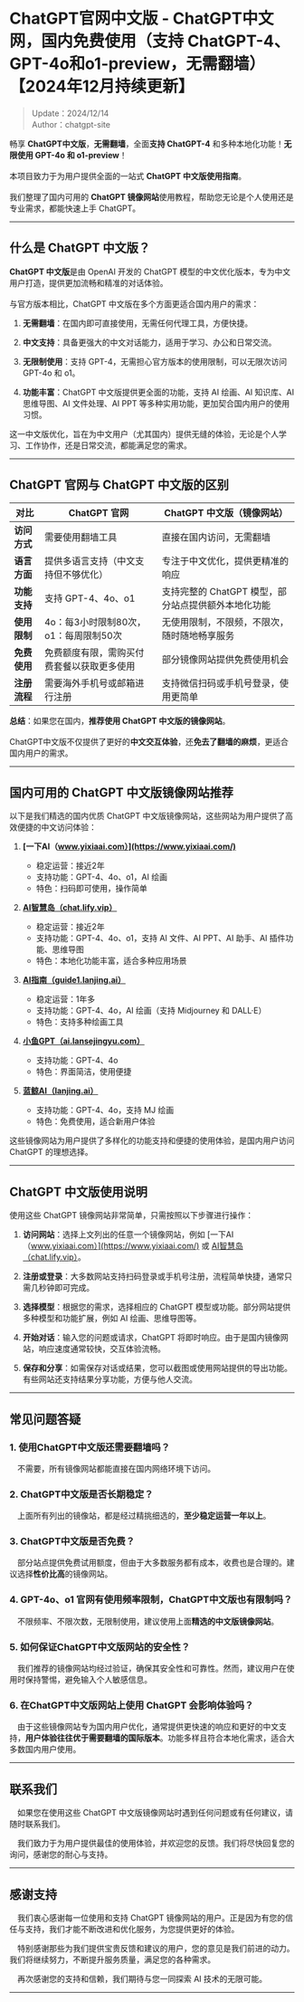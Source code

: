 # ChatGPT官网中文版 - ChatGPT中文网，国内免费使用（支持 ChatGPT-4、GPT-4o和o1-preview，无需翻墙）【2024年12月持续更新】

> Update：2024/12/14 <br />
> Author：chatgpt-site  

畅享 **ChatGPT中文版**，**无需翻墙**，全面**支持 ChatGPT-4** 和多种本地化功能！**无限使用 GPT-4o 和 o1-preview**！<br />
<br />
本项目致力于为用户提供全面的一站式 **ChatGPT 中文版使用指南**。<br />
<br />
我们整理了国内可用的 **ChatGPT 镜像网站**使用教程，帮助您无论是个人使用还是专业需求，都能快速上手 ChatGPT。

---

## 什么是 ChatGPT 中文版？

**ChatGPT 中文版**是由 OpenAI 开发的 ChatGPT 模型的中文优化版本，专为中文用户打造，提供更加流畅和精准的对话体验。<br />
<br />
与官方版本相比，ChatGPT 中文版在多个方面更适合国内用户的需求：
<br />
1. **无需翻墙**：在国内即可直接使用，无需任何代理工具，方便快捷。

2. **中文支持**：具备更强大的中文对话能力，适用于学习、办公和日常交流。

3. **无限制使用**：支持 GPT-4，无需担心官方版本的使用限制，可以无限次访问 GPT-4o 和 o1。

4. **功能丰富**：ChatGPT 中文版提供更全面的功能，支持 AI 绘画、AI 知识库、AI 思维导图、AI 文件处理、AI PPT 等多种实用功能，更加契合国内用户的使用习惯。

这一中文版优化，旨在为中文用户（尤其国内）提供无缝的体验，无论是个人学习、工作协作，还是日常交流，都能满足您的需求。

---

## ChatGPT 官网与 ChatGPT 中文版的区别

| 对比           | ChatGPT 官网                                       | ChatGPT 中文版（镜像网站）                 |
|----------------|---------------------------------------------------|------------------------------------------|
| **访问方式**   | 需要使用翻墙工具                                  | 直接在国内访问，无需翻墙                     |
| **语言方面**   | 提供多语言支持（中文支持但不够优化）              | 专注于中文优化，提供更精准的响应               |
| **功能支持**   | 支持 GPT-4、4o、o1                                 | 支持完整的 ChatGPT 模型，部分站点提供额外本地化功能   |
| **使用限制**   | 4o：每3小时限制80次，o1：每周限制50次             | 无使用限制，不限频，不限次，随时随地畅享服务             |
| **免费使用**   | 免费额度有限，需购买付费套餐以获取更多使用         | 部分镜像网站提供免费使用机会                   |
| **注册流程**   | 需要海外手机号或邮箱进行注册                      | 支持微信扫码或手机号登录，使用更简单           |


**总结**：如果您在国内，**推荐使用 ChatGPT 中文版的镜像网站**。 <br />
<br />
ChatGPT中文版不仅提供了更好的**中文交互体验**，还**免去了翻墙的麻烦**，更适合国内用户的需求。

---

## 国内可用的 ChatGPT 中文版镜像网站推荐

以下是我们精选的国内优质 ChatGPT 中文版镜像网站，这些网站为用户提供了高效便捷的中文访问体验：

1. **[一下AI（www.yixiaai.com）](https://www.yixiaai.com/)**  
   - 稳定运营：接近2年
   - 支持功能：GPT-4、4o、o1，AI 绘画
   - 特色：扫码即可使用，操作简单

2. **[AI智慧岛（chat.lify.vip）](https://chat.lify.vip/)**  
   - 稳定运营：接近2年
   - 支持功能：GPT-4、4o、o1，支持 AI 文件、AI PPT、AI 助手、AI 插件功能、思维导图
   - 特色：本地化功能丰富，适合多种应用场景

3. **[AI指南（guide1.lanjing.ai）](https://guide1.lanjing.ai/)**  
   - 稳定运营：1年多
   - 支持功能：GPT-4、4o，AI 绘画（支持 Midjourney 和 DALL·E）
   - 特色：支持多种绘画工具

4. **[小鱼GPT（ai.lansejingyu.com）](https://ai.lansejingyu.com/)**  
   - 支持功能：GPT-4、4o
   - 特色：界面简洁，使用便捷

5. **[蓝鲸AI（lanjing.ai）](https://lanjing.ai/)**  
   - 支持功能：GPT-4、4o，支持 MJ 绘画
   - 特色：免费使用，适合新用户体验

这些镜像网站为用户提供了多样化的功能支持和便捷的使用体验，是国内用户访问 ChatGPT 的理想选择。

---

## ChatGPT 中文版使用说明

使用这些 ChatGPT 镜像网站非常简单，只需按照以下步骤进行操作：

1. **访问网站**：选择上文列出的任意一个镜像网站，例如 [一下AI（www.yixiaai.com）](https://www.yixiaai.com/) 或 [AI智慧岛（chat.lify.vip）](https://chat.lify.vip/)。

2. **注册或登录**：大多数网站支持扫码登录或手机号注册，流程简单快捷，通常只需几秒钟即可完成。

3. **选择模型**：根据您的需求，选择相应的 ChatGPT 模型或功能。部分网站提供多种模型和功能扩展，例如 AI 绘画、思维导图等。

4. **开始对话**：输入您的问题或请求，ChatGPT 将即时响应。由于是国内镜像网站，响应速度通常较快，交互体验流畅。

5. **保存和分享**：如需保存对话或结果，您可以截图或使用网站提供的导出功能。有些网站还支持结果分享功能，方便与他人交流。

---

## 常见问题答疑

### 1. 使用ChatGPT中文版还需要翻墙吗？
&emsp;不需要，所有镜像网站都能直接在国内网络环境下访问。

### 2. ChatGPT中文版是否长期稳定？
&emsp;上面所有列出的镜像站，都是经过精挑细选的，**至少稳定运营一年以上**。

### 3. ChatGPT中文版是否免费？
&emsp;部分站点提供免费试用额度，但由于大多数服务都有成本，收费也是合理的。建议选择**性价比高**的镜像网站。

### 4. GPT-4o、o1 官网有使用频率限制，ChatGPT中文版也有限制吗？
&emsp;不限频率、不限次数，无限制使用，建议使用上面**精选的中文版镜像网站**。

### 5. 如何保证ChatGPT中文版网站的安全性？
&emsp;我们推荐的镜像网站均经过验证，确保其安全性和可靠性。然而，建议用户在使用时保持警惕，避免输入个人敏感信息。

### 6. 在ChatGPT中文版网站上使用 ChatGPT 会影响体验吗？
&emsp;由于这些镜像网站专为国内用户优化，通常提供更快速的响应和更好的中文支持，**用户体验往往优于需要翻墙的国际版本**。功能多样且符合本地化需求，适合大多数国内用户使用。

---

## 联系我们

&emsp;如果您在使用这些 ChatGPT 中文版镜像网站时遇到任何问题或有任何建议，请随时联系我们。

&emsp;我们致力于为用户提供最佳的使用体验，并欢迎您的反馈。我们将尽快回复您的询问，感谢您的耐心与支持。

---

## 感谢支持

&emsp;我们衷心感谢每一位使用和支持 ChatGPT 镜像网站的用户。正是因为有您的信任与支持，我们才能不断改进和优化服务，为您提供更好的体验。

&emsp;特别感谢那些为我们提供宝贵反馈和建议的用户，您的意见是我们前进的动力。我们将继续努力，不断提升服务质量，满足您的各种需求。

&emsp;再次感谢您的支持和信赖，我们期待与您一同探索 AI 技术的无限可能。

---

